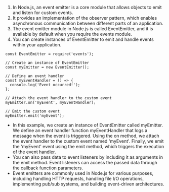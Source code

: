 1. In Node.js, an event emitter is a core module that allows objects to emit and listen for custom events.
2. It provides an implementation of the observer pattern, which enables asynchronous communication between different parts of an application.
3. The event emitter module in Node.js is called EventEmitter, and it is available by default when you require the events module.
4. You can create instances of EventEmitter to emit and handle events within your application.
```
const EventEmitter = require('events');

// Create an instance of EventEmitter
const myEmitter = new EventEmitter();

// Define an event handler
const myEventHandler = () => {
  console.log('Event occurred!');
};

// Attach the event handler to the custom event
myEmitter.on('myEvent', myEventHandler);

// Emit the custom event
myEmitter.emit('myEvent');
```
- In this example, we create an instance of EventEmitter called myEmitter. We define an event handler function myEventHandler that logs a message when the event is triggered. Using the on method, we attach the event handler to the custom event named 'myEvent'. Finally, we emit the 'myEvent' event using the emit method, which triggers the execution of the event handler.
- You can also pass data to event listeners by including it as arguments in the emit method. Event listeners can access the passed data through the callback function parameters.
- Event emitters are commonly used in Node.js for various purposes, including handling HTTP requests, handling file I/O operations, implementing pub/sub systems, and building event-driven architectures.
